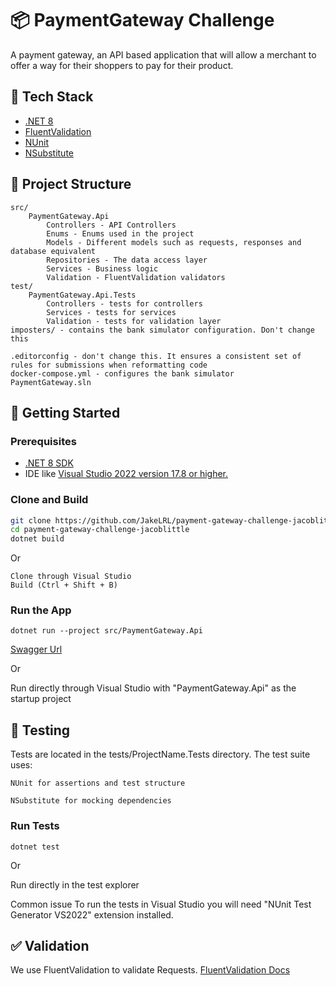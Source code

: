 ﻿
# 📦 PaymentGateway Challenge

A payment gateway, an API based application that will allow a merchant to offer a way for their shoppers to pay for their product.


## 🧰 Tech Stack

- [.NET 8](https://dotnet.microsoft.com/en-us/download/dotnet/8.0)
- [FluentValidation](https://docs.fluentvalidation.net/en/latest/)
- [NUnit](https://nunit.org/)
- [NSubstitute](https://nsubstitute.github.io/)

## 📁 Project Structure
```
src/
    PaymentGateway.Api
        Controllers - API Controllers
        Enums - Enums used in the project
        Models - Different models such as requests, responses and database equivalent
        Repositories - The data access layer
        Services - Business logic
        Validation - FluentValidation validators
test/
    PaymentGateway.Api.Tests
	    Controllers - tests for controllers
	    Services - tests for services
	    Validation - tests for validation layer
imposters/ - contains the bank simulator configuration. Don't change this

.editorconfig - don't change this. It ensures a consistent set of rules for submissions when reformatting code
docker-compose.yml - configures the bank simulator
PaymentGateway.sln
```

## 🚀 Getting Started

### Prerequisites

- [.NET 8 SDK](https://dotnet.microsoft.com/en-us/download/dotnet/8.0)
- IDE like [Visual Studio 2022 version 17.8 or higher.](https://visualstudio.microsoft.com/)

### Clone and Build

```bash
git clone https://github.com/JakeLRL/payment-gateway-challenge-jacoblittle.git
cd payment-gateway-challenge-jacoblittle
dotnet build
```

Or

```
Clone through Visual Studio
Build (Ctrl + Shift + B)
```

### Run the App

```
dotnet run --project src/PaymentGateway.Api
```
[Swagger Url](https://localhost:7092/swagger/index.html)

Or

Run directly through Visual Studio with "PaymentGateway.Api" as the startup project

## 🧪 Testing

Tests are located in the tests/ProjectName.Tests directory. The test suite uses:

    NUnit for assertions and test structure

    NSubstitute for mocking dependencies

### Run Tests

```
dotnet test
```

Or

Run directly in the test explorer

Common issue
    To run the tests in Visual Studio you will need "NUnit Test Generator VS2022" extension installed.

## ✅ Validation

We use FluentValidation to validate Requests.
[FluentValidation Docs](https://docs.fluentvalidation.net/en/latest/)